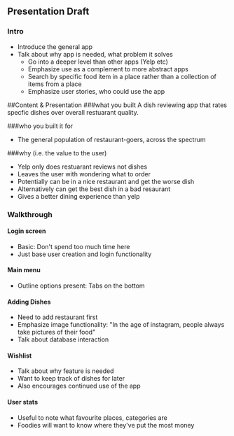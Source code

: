 ## Presentation Draft

### Intro
- Introduce the general app
- Talk about why app is needed, what problem it solves
  - Go into a deeper level than other apps (Yelp etc)
  - Emphasize use as a complement to more abstract apps 
  - Search by specific food item in a place rather than a collection of items from a place
  - Emphasize user stories, who could use the app

##Content & Presentation
###what you built
A dish reviewing app that rates specfic dishes over overall restuarant quality.

###who you built it for
- The general population of restaurant-goers, across the spectrum

###why (i.e. the value to the user)
- Yelp only does restuarant reviews not dishes
- Leaves the user with wondering what to order
- Potentially can be in a nice restaurant and get the worse dish
- Alternatively can get the best dish in a bad resaurant
- Gives a better dining experience than yelp

### Walkthrough

#### Login screen
- Basic: Don't spend too much time here
- Just base user creation and login functionality

#### Main menu
- Outline options present: Tabs on the bottom

#### Adding Dishes
- Need to add restaurant first
- Emphasize image functionality: "In the age of instagram, people always take pictures of their food"
- Talk about database interaction

#### Wishlist
- Talk about why feature is needed
- Want to keep track of dishes for later
- Also encourages continued use of the app

#### User stats 
- Useful to note what favourite places, categories are 
- Foodies will want to know where they've put the most money
